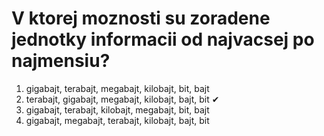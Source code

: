 # V ktorej moznosti su zoradene jednotky informacii od najvacsej po najmensiu?

1. gigabajt, terabajt, megabajt, kilobajt, bit, bajt
2. terabajt, gigabajt, megabajt, kilobajt, bajt, bit ✔
3. gigabajt, terabajt, kilobajt, megabajt, bit, bajt
4. gigabajt, megabajt, terabajt, kilobajt, bajt, bit
